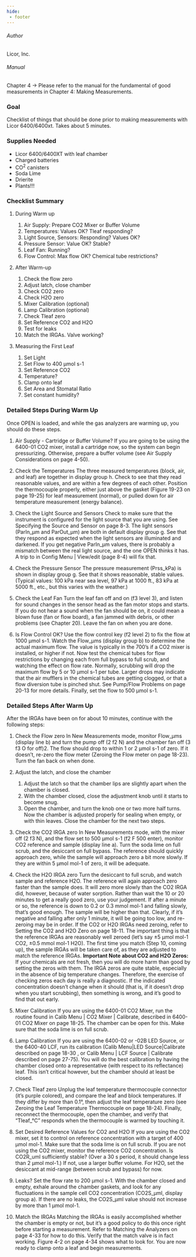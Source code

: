 ```yaml
---
hide:
 - footer
---
```


###### Author
Licor, Inc.

###### Manual
Chapter 4 -> Please refer to the manual for the fundamental of good measurements in Chapter 4: Making Measurements.

### Goal

Checklist of things that should be done prior to making measurements with Licor 6400/6400xt. Takes about 5 minutes.

### Supplies Needed

- Licor 6400/6400XT with leaf chamber
- Charged batteries
- CO<sup>2</sup> canisters
- Soda Lime
- Drierite
- Plants!!!

### Checklist Summary

1. During Warm up
    1. Air Supply: Prepare CO2 Mixer or Buffer Volume
    2. Temperatures: Values OK? Tleaf responding?
    3. Light Source, Sensors: Responding? Values OK?
    4. Pressure Sensor: Value OK? Stable?
    5. Leaf Fan: Running?
    6. Flow Control: Max flow OK? Chemical tube restrictions?
      
2. After Warm-up
    1. Check the flow zero
    2. Adjust latch, close chamber
    3. Check CO2 zero
    4. Check H2O zero
    5. Mixer Calibration (optional)
    6. Lamp Calibration (optional)
    7. Check Tleaf zero
    8. Set Reference CO2 and H2O
    9. Test for leaks
    10. Match the IRGAs. Valve working?
      
3. Measuring the First Leaf
    1. Set Light
    2. Set Flow to 400 μmol s-1
    3. Set Reference CO2
    4. Temperature?
    5. Clamp onto leaf
    6. Set Area and Stomatal Ratio
    7. Set constant humidity?

### Detailed Steps During Warm Up

Once OPEN is loaded, and while the gas analyzers are warming up, you should do these steps.

1. Air Supply - Cartridge or Buffer Volume? 
    If you are going to be using the 6400-01 CO2 mixer, install a cartridge now, so the system can begin pressurizing. Otherwise, prepare a buffer volume (see Air Supply Considerations on page 4-50).

2. Check the Temperatures
    The three measured temperatures (block, air, and leaf) are together in display group h. Check to see that they read reasonable values, and are within a few degrees of each other.
    Position the thermocouple properly, either just above the gasket (Figure 19-23 on page 19-25) for leaf measurement (normal), or pulled down for air temperature measurement (energy balance).

3. Check the Light Source and Sensors
    Check to make sure that the instrument is configured for the light source that you are using. See Specifying the Source and Sensor on page 8-3.
    The light sensors (ParIn_μm and ParOut_μm) are both in default display group g. See that they respond as expected when the light sensors are illuminated and darkened.
    If you get negative ParIn_μm values, there is probably a mismatch between the real light source, and the one OPEN thinks it has. A trip to <open> <light> <source> in Config Menu | View/edit (page 8-4) will fix that.

4. Check the Pressure Sensor
    The pressure measurement (Prss_kPa) is shown in display group g. See that it shows reasonable, stable values. (Typical values: 100 kPa near sea level, 97 kPa at 1000 ft., 83 kPa at 5000 ft., etc., but this varies with the weather.)

5. Check the Leaf Fan
    Turn the leaf fan off and on (f3 level 3), and listen for sound changes in the sensor head as the fan motor stops and starts. If you do not hear a sound when the fan should be on, it could mean a blown fuse (fan or flow board), a fan jammed with debris, or other problems (see Chapter 20). Leave the fan on when you are done.

6. Is Flow Control OK?
    Use the flow control key (f2 level 2) to fix the flow at 1000 μmol s-1. Watch the Flow_μms (display group b) to determine the actual maximum flow. The value is typically in the 700’s if a CO2 mixer is installed, or higher if not.
    Now test the chemical tubes for flow restrictions by changing each from full bypass to full scrub, and watching the effect on flow rate. Normally, scrubbing
    will drop the maximum flow by 5 or 10 μmol s-1 per tube. Larger drops may indicate that the air mufflers in the chemical tubes are getting clogged, or that a flow diversion tube is pinched shut. See Pump/Flow Problems on page 20-13 for more details.
    Finally, set the flow to 500 μmol s-1.

### Detailed Steps After Warm Up

After the IRGAs have been on for about 10 minutes, continue with the following steps:

1. Check the Flow zero
    In New Measurements mode, monitor Flow_μms (display line b) and turn the pump off (2 f2 N) and the chamber fan off (3 f3 O for off)2. The flow should drop to within 1 or 2 μmol s-1 of zero. If it doesn’t, re-zero the flow meter (Zeroing the Flow meter on page 18-23). Turn the fan back on when done.

2. Adjust the latch, and close the chamber
    1. Adjust the latch so that the chamber lips are slightly apart when the chamber is closed. 
    2. With the chamber closed, close the adjustment knob until it starts to become snug. 
    3. Open the chamber, and turn the knob one or two more half turns. Now the chamber is adjusted properly for sealing when empty, or with thin leaves. Close the chamber for the next two steps.


3. Check the CO2 IRGA zero
    In New Measurements mode, with the mixer off (2 f3 N), and the flow set to 500 μmol s-1 (f2 F 500 enter), monitor CO2 reference and sample (display line a). Turn the soda lime on full scrub, and the desiccant on full bypass. The reference should quickly approach zero, while the sample will approach zero a bit more slowly. If they are within 5 μmol mol-1 of zero, it will be adequate.

4. Check the H2O IRGA zero
    Turn the desiccant to full scrub, and watch sample and reference H2O. The reference will again approach zero faster than the sample does. It will zero more slowly than the CO2 IRGA did, however, because of water sorption. Rather than wait the 10 or 20 minutes to get a really good zero, use your judgement. If after a minute or so, the reference is down to 0.2 or 0.3 mmol mol-1 and falling slowly, that’s good enough. The sample will be higher than that. Clearly, if it’s negative and falling after only 1 minute, it will be going too low, and re-zeroing may be in order.
    If the CO2 or H2O IRGAs need zeroing, refer to Setting the CO2 and H2O Zero on page 18-11. The important thing is that the reference IRGAs are reasonably well zeroed (let’s say ±5 μmol mol-1 CO2, ±0.5 mmol mol-1 H2O). The first time you match (Step 10, coming up), the sample IRGAs will be taken care of, as they are adjusted to match the reference IRGAs.
    **Important Note about CO2 and H2O Zeros:** If your chemicals are not fresh, then you will do more harm than good by setting the zeros with them.
    The IRGA zeros are quite stable, especially in the absence of big temperature changes. Therefore, the exercise of checking zeros each day is really a diagnostic. If the indicated concentration doesn’t change when it should (that is, if it doesn’t drop when you start scrubbing), then something is wrong, and it’s good to find that out early.

5. Mixer Calibration
    If you are using the 6400-01 CO2 Mixer, run the routine found in Calib Menu | CO2 Mixer | Calibrate, described in 6400-01 CO2 Mixer on page 18-25. The chamber can be open for this. Make sure that the soda lime is on full scrub.

6. Lamp Calibration
    If you are using the 6400-02 or -02B LED Source, or the 6400-40 LCF, run its calibration (Calib Menu|LED Source|Calibrate described on page 18-30 , or Calib Menu | LCF Source | Calibrate described on page 27-75). You will do the best calibration by having the chamber closed onto a representative (with respect to its reflectance) leaf. This isn’t critical however, but the chamber should at least be closed.

7. Check Tleaf zero
    Unplug the leaf temperature thermocouple connector (it’s purple colored), and compare the leaf and block temperatures. If they differ by more than 0.1°, then adjust the leaf temperature zero (see Zeroing the Leaf Temperature Thermocouple on page 18-24).
    Finally, reconnect the thermocouple, open the chamber, and verify that “Tleaf_°C” responds when the thermocouple is warmed by touching it.

8. Set Desired Reference Values for CO2 and H2O
    If you are using the CO2 mixer, set it to control on reference concentration with a target of 400 μmol mol-1. Make sure that the soda lime is on full scrub.
    If you are not using the CO2 mixer, monitor the reference CO2 concentration. Is CO2R_uml sufficiently stable? (Over a 30 s period, it should change less than 2 μmol mol-1.) If not, use a larger buffer volume.
    For H2O, set the desiccant at mid-range (between scrub and bypass) for now.

9. Leaks?
    Set the flow rate to 200 μmol s-1. With the chamber closed and empty, exhale around the chamber gaskets, and look for any fluctuations in the sample cell CO2 concentration (CO2S_μml, display group a). If there are no leaks, the CO2S_μml value should not increase by more than 1 μmol mol-1.

10. Match the IRGAs
    Matching the IRGAs is easily accomplished whether the chamber is empty or not, but it’s a good policy to do this once right before starting a measurement. Refer to Matching the Analyzers on page 4-33 for how to do this. Verify that the match valve is in fact working. Figure 4-2 on page 4-34 shows what to look for. You are now ready to clamp onto a leaf and begin measurements.
